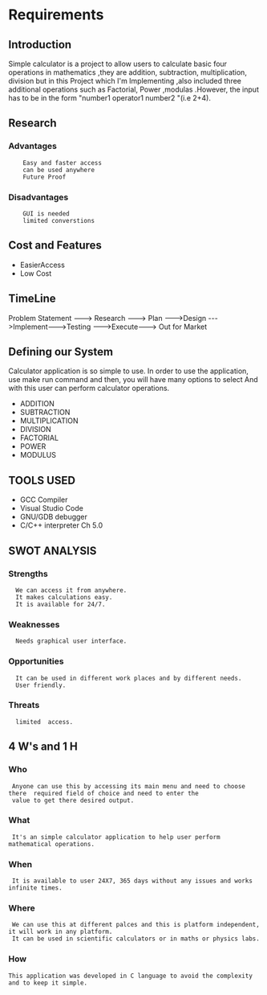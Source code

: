  # Requirements

 ## Introduction
Simple calculator is a project to allow users to calculate basic four operations in mathematics ,they are addition, subtraction, multiplication, division 
but in this Project which I'm Implementing ,also included three additional operations such as Factorial, Power ,modulas .However, the input has to be in 
the form "number1 operator1 number2 "(i.e 2+4).

 ## Research
   ###  Advantages
        Easy and faster access
        can be used anywhere
        Future Proof

   ###   Disadvantages
        GUI is needed
        limited converstions

 ## Cost and Features
 -   EasierAccess
 -   Low Cost

## TimeLine

Problem Statement ---> Research ---> Plan --->Design --->Implement--->Testing --->Execute---> Out for Market

## Defining our System

Calculator application is so simple to use. In order to use the application, use make run command and then, you will have many options to select
And with this user can perform calculator operations.
* ADDITION
* SUBTRACTION
* MULTIPLICATION
* DIVISION
* FACTORIAL
* POWER
* MODULUS

## TOOLS USED

* GCC Compiler
* Visual Studio Code
* GNU/GDB debugger
* C/C++ interpreter Ch 5.0

## SWOT ANALYSIS


   ### Strengths

      We can access it from anywhere.
      It makes calculations easy.
      It is available for 24/7.
  
   ### Weaknesses

      Needs graphical user interface.

   ### Opportunities

      It can be used in different work places and by different needs.
      User friendly.

   ### Threats

      limited  access.



 ## 4 W's and 1 H

   ### Who
     Anyone can use this by accessing its main menu and need to choose there  required field of choice and need to enter the 
     value to get there desired output.

   ### What
     It's an simple calculator application to help user perform mathematical operations.

   ### When
     It is available to user 24X7, 365 days without any issues and works infinite times.

   ### Where
     We can use this at different palces and this is platform independent, it will work in any platform.
     It can be used in scientific calculators or in maths or physics labs. 
   ### How
    This application was developed in C language to avoid the complexity and to keep it simple. 

